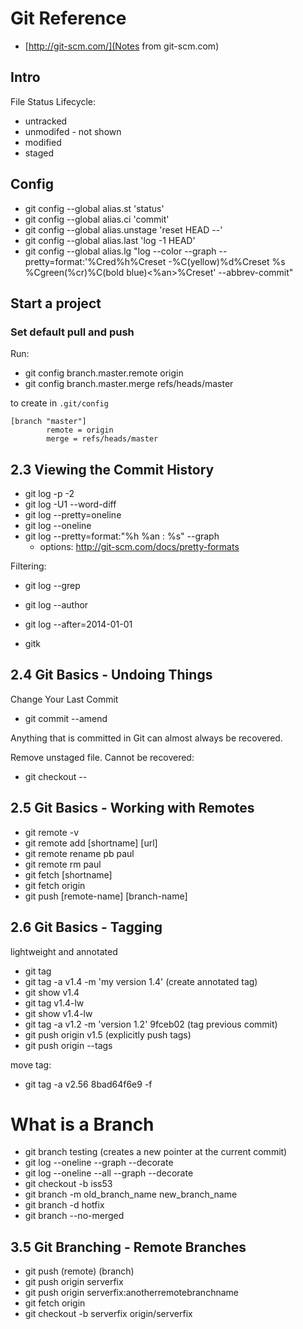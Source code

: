 # Git Reference

* [http://git-scm.com/](Notes from git-scm.com)

## Intro

File Status Lifecycle:
* untracked
* unmodifed - not shown
* modified
* staged

## Config
* git config --global alias.st 'status'
* git config --global alias.ci 'commit'
* git config --global alias.unstage 'reset HEAD --'
* git config --global alias.last 'log -1 HEAD'
* git config --global alias.lg "log --color --graph --pretty=format:'%Cred%h%Creset -%C(yellow)%d%Creset %s %Cgreen(%cr)%C(bold blue)<%an>%Creset' --abbrev-commit"

## Start a project

### Set default pull and push
Run:

* git config branch.master.remote origin
* git config branch.master.merge refs/heads/master

to create in `.git/config`

```
[branch "master"]
        remote = origin
        merge = refs/heads/master
```

## 2.3 Viewing the Commit History

* git log -p -2
* git log -U1 --word-diff
* git log --pretty=oneline
* git log --oneline
* git log --pretty=format:"%h %an : %s" --graph
    * options: http://git-scm.com/docs/pretty-formats

Filtering:
* git log --grep <commit message>
* git log --author <authorname>
* git log --after=2014-01-01

* gitk

## 2.4 Git Basics - Undoing Things

Change Your Last Commit
* git commit --amend

Anything that is committed in Git can almost always be recovered.

Remove unstaged file. Cannot be recovered:
* git checkout -- <file>


## 2.5 Git Basics - Working with Remotes

* git remote -v
* git remote add [shortname] [url]
* git remote rename pb paul
* git remote rm paul
* git fetch [shortname]
* git fetch origin
* git push [remote-name] [branch-name]

## 2.6 Git Basics - Tagging
lightweight and annotated

* git tag
* git tag -a v1.4 -m 'my version 1.4' (create annotated tag)
* git show v1.4
* git tag v1.4-lw
* git show v1.4-lw
* git tag -a v1.2 -m 'version 1.2' 9fceb02 (tag previous commit)
* git push origin v1.5 (explicitly push tags)
* git push origin --tags

move tag:
* git tag -a v2.56 8bad64f6e9 -f


# What is a Branch

* git branch testing (creates a new pointer at the current commit)
* git log --oneline --graph --decorate
* git log --oneline --all --graph --decorate
* git checkout -b iss53
* git branch -m old_branch_name new_branch_name
* git branch -d hotfix
* git branch --no-merged


## 3.5 Git Branching - Remote Branches

* git push (remote) (branch)
* git push origin serverfix
* git push origin serverfix:anotherremotebranchname
* git fetch origin
* git checkout -b serverfix origin/serverfix
